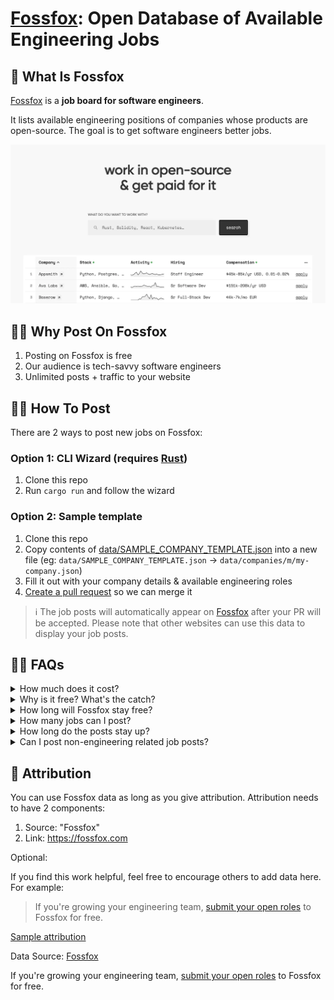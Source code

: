 # [Fossfox](https://fossfox.com/): Open Database of Available Engineering Jobs

## 🦊 What Is Fossfox

[Fossfox](https://fossfox.com/) is a **job board for software engineers**.

It lists available engineering positions of companies whose products are open-source. The goal is to get software engineers better jobs.

[![Fossfox](static/img/fossfox.webp)](https://fossfox.com/)

## 🦸‍♀️ Why Post On Fossfox

1. Posting on Fossfox is free
1. Our audience is tech-savvy software engineers
1. Unlimited posts + traffic to your website

## 👩‍💻 How To Post

There are 2 ways to post new jobs on Fossfox:

### Option 1: CLI Wizard (requires [Rust](https://www.rust-lang.org/tools/install))

1. Clone this repo
1. Run `cargo run` and follow the wizard

### Option 2: Sample template

1. Clone this repo
1. Copy contents of [data/SAMPLE_COMPANY_TEMPLATE.json](data/SAMPLE_COMPANY_TEMPLATE.json) into a new file (eg: `data/SAMPLE_COMPANY_TEMPLATE.json` → `data/companies/m/my-company.json`)
1. Fill it out with your company details & available engineering roles
1. [Create a pull request](https://docs.github.com/en/pull-requests/collaborating-with-pull-requests/proposing-changes-to-your-work-with-pull-requests/creating-a-pull-request) so we can merge it

> ℹ️ The job posts will automatically appear on [Fossfox](https://fossfox.com/) after your PR will be accepted. Please note that other websites can use this data to display your job posts.

## 🙋‍♂️ FAQs

<details>
  <summary>How much does it cost?</summary>
  Free.
</details>

<details>
  <summary>Why is it free? What's the catch?</summary>
  Our homepage has a limit on how many positions it shows at once. For more visibility we are offering <a href="mailto:support@fossfox.com">sponsored posts</a>.
</details>

<details>
  <summary>How long will Fossfox stay free?</summary>
  Forever.
</details>

<details>
  <summary>How many jobs can I post?</summary>
  We do not have a limit on number of positions listed. However, not all jobs will appear on the homepage.
</details>

<details>
  <summary>How long do the posts stay up?</summary>
  30 days. After that you can update the timestamp to extend for another 30 days.
</details>

<details>
  <summary>Can I post non-engineering related job posts?</summary>
  No, sorry. This is a dev-only job board.
</details>

## 👀 Attribution

You can use Fossfox data as long as you give attribution. Attribution needs to have 2 components:

1. Source: "Fossfox"
2. Link: https://fossfox.com

Optional:

If you find this work helpful, feel free to encourage others to add data here. For example:

> If you're growing your engineering team, [submit your open roles](https://github.com/fossfox-com/fossfox) to Fossfox for free.

<ins>Sample attribution</ins>

Data Source: [Fossfox](https://fossfox.com)

If you're growing your engineering team, [submit your open roles](https://github.com/fossfox-com/fossfox) to Fossfox for free.
